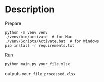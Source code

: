 # Description

Prepare
```
python -m venv venv
./venv/bin/activate  # for Mac
./venv/Scripts/Activate.bat  # for Windows
pip install -r requirements.txt
```

Run
```bash
python main.py your_file.xlsx
```

outputs `your_file_processed.xlsx`